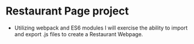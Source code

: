 # Restaurant Page project
- Utilizing webpack and ES6 modules I will exercise the ability to import and export .js files to create a Restaurant Webpage.